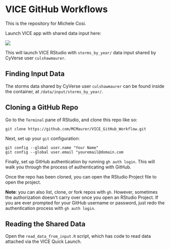 # VICE GitHub Workflows

This is the repository for Michele Cosi.

Launch VICE app with shared data input here:

<a href="https://de.cyverse.org/apps/de/48b6e7ae-8b64-11ec-92dc-008cfa5ae621/launch?saved-launch-id=09d152f8-fc93-4620-affe-6c301fa0b204"><img src="https://de.cyverse.org/Powered-By-CyVerse-blue.svg"></a>

This will launch VICE RStudio with `storms_by_year/` data input shared by CyVerse user `culshawmaurer`.

## Finding Input Data

The storms data shared by CyVerse user `culshawmaurer` can be found inside the container, at `/data/input/storms_by_year/`.

## Cloning a GitHub Repo

Go to the `Terminal` pane of RStudio, and clone this repo like so:

```
git clone https://github.com/MCMaurer/VICE_GitHub_Workflow.git
```

Next, set up your `git` configuration:

```
git config --global user.name "Your Name"
git config --global user.email "youremail@domain.com
```

Finally, set up GitHub authentication by running `gh auth login`. This will walk you through the process of authenticating with GitHub.

Once the repo has been cloned, you can open the RStudio Project file to open the project.

**Note**: you can also list, clone, or fork repos with `gh`. However, sometimes the authorization doesn't carry over once you open an RStudio Project. If you are ever prompted for your GitHub username or password, just redo the authentication process with `gh auth login`.

## Reading the Shared Data

Open the `read_data_from_input.R` script, which has code to read data attached via the VICE Quick Launch.
